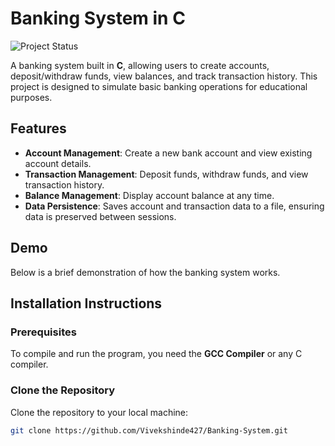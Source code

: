 # Banking System in C

![Project Status](https://img.shields.io/badge/Status-Active-brightgreen)

A  banking system built in **C**, allowing users to create accounts, deposit/withdraw funds, view balances, and track transaction history. This project is designed to simulate basic banking operations for educational purposes.

## Features

- **Account Management**: Create a new bank account and view existing account details.
- **Transaction Management**: Deposit funds, withdraw funds, and view transaction history.
- **Balance Management**: Display account balance at any time.
- **Data Persistence**: Saves account and transaction data to a file, ensuring data is preserved between sessions.

## Demo

Below is a brief demonstration of how the banking system works.


## Installation Instructions

### Prerequisites

To compile and run the program, you need the **GCC Compiler** or any C compiler.

### Clone the Repository

Clone the repository to your local machine:

```bash
git clone https://github.com/Vivekshinde427/Banking-System.git
